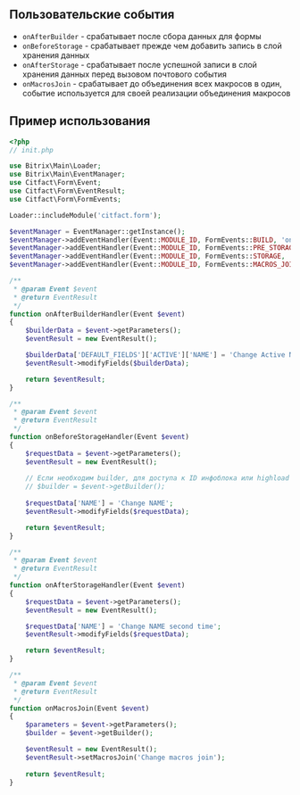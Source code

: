 ## Пользовательские события

- `onAfterBuilder` - срабатывает после сбора данных для формы
- `onBeforeStorage` - срабатывает прежде чем добавить запись в слой хранения данных
- `onAfterStorage` - срабатывает после успешной записи в слой хранения данных перед вызовом почтового события
- `onMacrosJoin` - срабатывает до объединения всех макросов в один, событие используется для своей реализации объединения макросов

## Пример использования

``` php
<?php
// init.php

use Bitrix\Main\Loader;
use Bitrix\Main\EventManager;
use Citfact\Form\Event;
use Citfact\Form\EventResult;
use Citfact\Form\FormEvents;

Loader::includeModule('citfact.form');

$eventManager = EventManager::getInstance();
$eventManager->addEventHandler(Event::MODULE_ID, FormEvents::BUILD, 'onAfterBuilderHandler');
$eventManager->addEventHandler(Event::MODULE_ID, FormEvents::PRE_STORAGE, 'onBeforeStorageHandler');
$eventManager->addEventHandler(Event::MODULE_ID, FormEvents::STORAGE, 'onAfterStorageHandler');
$eventManager->addEventHandler(Event::MODULE_ID, FormEvents::MACROS_JOIN, 'onMacrosJoin');

/**
 * @param Event $event
 * @return EventResult
 */
function onAfterBuilderHandler(Event $event)
{
    $builderData = $event->getParameters();
    $eventResult = new EventResult();

    $builderData['DEFAULT_FIELDS']['ACTIVE']['NAME'] = 'Change Active Name';
    $eventResult->modifyFields($builderData);

    return $eventResult;
}

/**
 * @param Event $event
 * @return EventResult
 */
function onBeforeStorageHandler(Event $event)
{
    $requestData = $event->getParameters();
    $eventResult = new EventResult();
    
    // Если необходим builder, для доступа к ID инфоблока или highload
    // $builder = $event->getBuilder();
    
    $requestData['NAME'] = 'Change NAME';
    $eventResult->modifyFields($requestData);

    return $eventResult;
}

/**
 * @param Event $event
 * @return EventResult
 */
function onAfterStorageHandler(Event $event)
{
    $requestData = $event->getParameters();
    $eventResult = new EventResult();

    $requestData['NAME'] = 'Change NAME second time';
    $eventResult->modifyFields($requestData);

    return $eventResult;
}

/**
 * @param Event $event
 * @return EventResult
 */
function onMacrosJoin(Event $event)
{
    $parameters = $event->getParameters();
    $builder = $event->getBuilder();

    $eventResult = new EventResult();
    $eventResult->setMacrosJoin('Change macros join');
    
    return $eventResult;
}
```